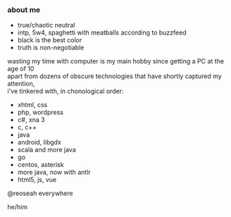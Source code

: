 ### about me

- true/chaotic neutral
- intp, 5w4, spaghetti with meatballs according to buzzfeed
- black is the best color
- truth is non-negotiable

wasting my time with computer is my main hobby since getting a PC at the age of 10  
apart from dozens of obscure technologies that have shortly captured my attention,  
i've tinkered with, in chonological order:  
- xhtml, css
- php, wordpress
- c#, xna 3
- c, c++
- java
- android, libgdx
- scala and more java
- go
- centos, asterisk
- more java, now with antlr
- html5, js, vue  

@reoseah everywhere

he/him
